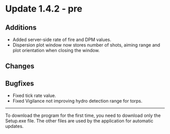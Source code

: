# Update 1.4.2 - pre

## Additions
- Added server-side rate of fire and DPM values.
- Dispersion plot window now stores number of shots, aiming range and plot orientation when closing the window.

## Changes


## Bugfixes
- Fixed tick rate value.
- Fixed Vigilance not improving hydro detection range for torps.

___
To download the program for the first time, you need to download only the Setup.exe file. The other files are used by the application for automatic updates.

